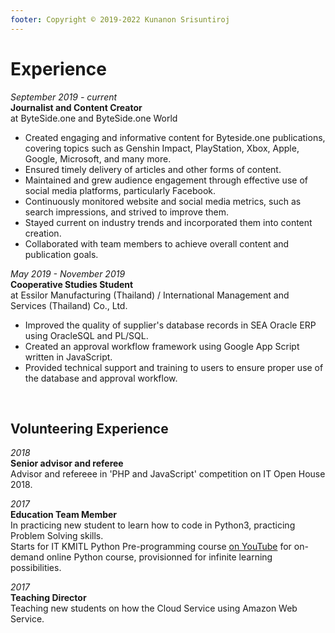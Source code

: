 ```yaml
---
footer: Copyright © 2019-2022 Kunanon Srisuntiroj
---
```


# Experience

_September 2019 - current_<br>
**Journalist and Content Creator**<br>
at ByteSide.one and ByteSide.one World <br>

-   Created engaging and informative content for Byteside.one publications, covering topics such as Genshin Impact, PlayStation, Xbox, Apple, Google, Microsoft, and many more.
-   Ensured timely delivery of articles and other forms of content.
-   Maintained and grew audience engagement through effective use of social media platforms, particularly Facebook.
-   Continuously monitored website and social media metrics, such as search impressions, and strived to improve them.
-   Stayed current on industry trends and incorporated them into content creation.
-   Collaborated with team members to achieve overall content and publication goals.

_May 2019 - November 2019_<br>
**Cooperative Studies Student**<br>
at Essilor Manufacturing (Thailand) / International Management and Services (Thailand) Co., Ltd. <br>

-   Improved the quality of supplier's database records in SEA Oracle ERP using OracleSQL and PL/SQL.
-   Created an approval workflow framework using Google App Script written in JavaScript.
-   Provided technical support and training to users to ensure proper use of the database and approval workflow.

<br/>

## Volunteering Experience

_2018_<br>
**Senior advisor and referee**<br>
Advisor and refereee in 'PHP and JavaScript' competition on IT Open House 2018.

_2017_<br>
**Education Team Member**<br>
In practicing new student to learn how to code in Python3, practicing Problem Solving skills.<br>
Starts for IT KMITL Python Pre-programming course [on YouTube](https://www.youtube.com/c/PreProgrammingITKMITL/) for on-demand online Python course, provisionned for infinite learning possibilities.

_2017_<br>
**Teaching Director**<br>
Teaching new students on how the Cloud Service using Amazon Web Service.

